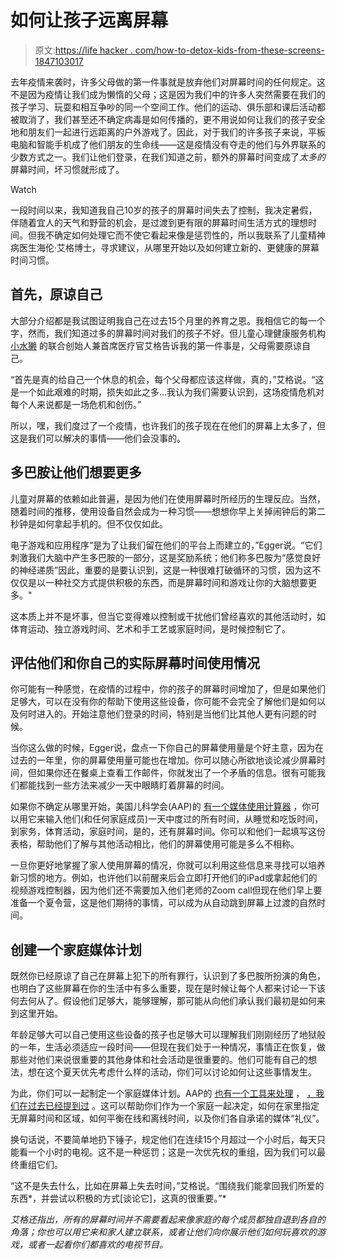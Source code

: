 # 如何让孩子远离屏幕

> 原文:[https://life hacker . com/how-to-detox-kids-from-these-screens-1847103017](https://lifehacker.com/how-to-detox-kids-from-their-screens-1847103017)

去年疫情来袭时，许多父母做的第一件事就是放弃他们对屏幕时间的任何规定。这不是因为疫情让我们成为懒惰的父母；这是因为我们中的许多人突然需要在我们的孩子学习、玩耍和相互争吵的同一个空间工作。他们的运动、俱乐部和课后活动都被取消了，我们甚至还不确定病毒是如何传播的，更不用说如何让我们的孩子安全地和朋友们一起进行远距离的户外游戏了。因此，对于我们的许多孩子来说，平板电脑和智能手机成了他们朋友的生命线——这是疫情没有夺走的他们与外界联系的少数方式之一。我们让他们登录，在我们知道之前，额外的屏幕时间变成了*太多的*屏幕时间，坏习惯就形成了。

Watch

一段时间以来，我知道我自己10岁的孩子的屏幕时间失去了控制，我决定暑假，伴随着宜人的天气和野营的机会，是过渡到更有限的屏幕时间生活方式的理想时间。但我不确定如何处理它而不使它看起来像是惩罚性的，所以我联系了儿童精神病医生海伦·艾格博士，寻求建议，从哪里开始以及如何建立新的、更健康的屏幕时间习惯。

## 首先，原谅自己

大部分介绍都是我试图证明我自己在过去15个月里的养育之恩。我相信它的每一个字，然而，我们知道过多的屏幕时间对我们的孩子不好。但儿童心理健康服务机构 [小水獭](https://www.littleotterhealth.com/) 的联合创始人兼首席医疗官艾格告诉我的第一件事是，父母需要原谅自己。

“首先是真的给自己一个休息的机会，每个父母都应该这样做，真的，”艾格说。“这是一个如此艰难的时期，损失如此之多...我认为我们需要认识到，这场疫情危机对每个人来说都是一场危机和创伤。”

所以，嘿，我们度过了一个疫情，也许我们的孩子现在在他们的屏幕上太多了，但这是我们可以解决的事情——他们会没事的。

## 多巴胺让他们想要更多

儿童对屏幕的依赖如此普遍，是因为他们在使用屏幕时所经历的生理反应。当然，随着时间的推移，使用设备自然会成为一种习惯——想想你早上关掉闹钟后的第二秒钟是如何拿起手机的。但不仅仅如此。

电子游戏和应用程序“是为了让我们留在他们的平台上而建立的，”Egger说。“它们刺激我们大脑中产生多巴胺的一部分，这是奖励系统；他们称多巴胺为“感觉良好的神经递质”因此，重要的是要认识到，这是一种很难打破循环的习惯，因为这不仅仅是以一种社交方式提供积极的东西，而是屏幕时间和游戏让你的大脑想要更多。"

这本质上并不是坏事，但当它变得难以控制或干扰他们曾经喜欢的其他活动时，如体育运动、独立游戏时间、艺术和手工艺或家庭时间，是时候控制它了。

## 评估他们和你自己的实际屏幕时间使用情况

你可能有一种感觉，在疫情的过程中，你的孩子的屏幕时间增加了，但是如果他们足够大，可以在没有你的帮助下使用这些设备，你可能不会完全了解他们是如何以及何时进入的。开始注意他们登录的时间，特别是当他们比其他人更有问题的时候。

当你这么做的时候，Egger说，盘点一下你自己的屏幕使用量是个好主意，因为在过去的一年里，你的屏幕使用量可能也在增加。你可以随心所欲地谈论减少屏幕时间，但如果你还在餐桌上查看工作邮件，你就发出了一个矛盾的信息。很有可能我们都能找到一些方法来减少一天中眼睛盯着屏幕的时间。

如果你不确定从哪里开始，美国儿科学会(AAP)的 [有一个媒体使用计算器](https://www.healthychildren.org/English/media/Pages/default.aspx#calculator) ，你可以用它来输入他们(和任何家庭成员)一天中度过的所有时间，从睡觉和吃饭时间，到家务，体育活动，家庭时间，是的，还有屏幕时间。你可以和他们一起填写这份表格，帮助他们了解与其他活动相比，他们的屏幕使用可能是多么不相称。

一旦你更好地掌握了家人使用屏幕的情况，你就可以利用这些信息来寻找可以培养新习惯的地方。例如，也许他们以前醒来后会立即打开他们的iPad或拿起他们的视频游戏控制器，因为他们还不需要加入他们老师的Zoom call但现在他们早上要准备一个夏令营，这是他们期待的事情，可以成为从自动跳到屏幕上过渡的自然时间。

## 创建一个家庭媒体计划

既然你已经原谅了自己在屏幕上犯下的所有罪行，认识到了多巴胺所扮演的角色，也明白了这些屏幕在你的生活中有多么重要，现在是时候让每个人都来讨论一下该何去何从了。假设他们足够大，能够理解，那可能从向他们承认我们最初是如何来到这里开始。

年龄足够大可以自己使用这些设备的孩子也足够大可以理解我们刚刚经历了地狱般的一年，生活必须适应一段时间——但现在我们处于一种情况，事情正在恢复，做那些对他们来说很重要的其他身体和社会活动是很重要的。他们可能有自己的想法，想在这个夏天优先考虑什么样的活动，你们可以讨论如何让这些事情发生。

为此，你们可以一起制定一个家庭媒体计划。AAP的 [也有一个工具来处理](https://www.healthychildren.org/English/media/Pages/default.aspx#wizard) ， [，我们在过去已经提到过](https://lifehacker.com/gain-control-over-screen-time-this-summer-with-a-family-1826928336) 。这可以帮助你们作为一个家庭一起决定，如何在家里指定无屏幕时间和区域，如何平衡在线和离线时间，以及你们各自承诺的媒体“礼仪”。

换句话说，不要简单地扔下锤子，规定他们在连续15个月超过一个小时后，每天只能看一个小时的电视。这不是一种惩罚；这是一次优先权的重组，因为我们可以最终重组它们。

“这不是失去什么，比如在屏幕上失去时间，”艾格说。“围绕我们能拿回我们所爱的东西*，并尝试以积极的方式[谈论它]，这真的很重要。”*

*艾格还指出，所有的屏幕时间并不需要看起来像家庭的每个成员都独自退到各自的角落；你也可以用它来和家人建立联系，或者让他们向你展示他们如何玩喜欢的游戏，或者一起看你们都喜欢的电视节目。*